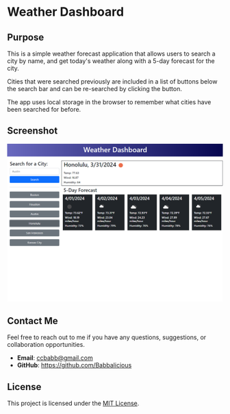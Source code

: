 # Weather Dashboard

## Purpose

This is a simple weather forecast application that allows users to search a city by name, and get today's weather along with a 5-day forecast for the city.

Cities that were searched previously are included in a list of buttons below the search bar and can be re-searched by clicking the button.

The app uses local storage in the browser to remember what cities have been searched for before.

## Screenshot

![Application Screenshot](./assets/images/screenshot.png)

## Contact Me

Feel free to reach out to me if you have any questions, suggestions, or collaboration opportunities.

- **Email**: ccbabb@gmail.com
- **GitHub**: https://github.com/Babbalicious

## License

This project is licensed under the [MIT License](https://opensource.org/licenses/MIT).
